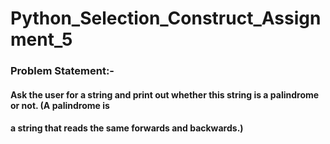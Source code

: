 # Python_Selection_Construct_Assignment_5

### Problem Statement:-

#### Ask the user for a string and print out whether this string is a palindrome or not. (A palindrome is
#### a string that reads the same forwards and backwards.)
